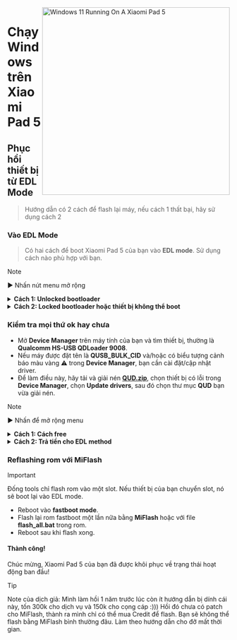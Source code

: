 <img align="right" src="https://raw.githubusercontent.com/erdilS/Port-Windows-11-Xiaomi-Pad-5/main/nabu.png" width="425" alt="Windows 11 Running On A Xiaomi Pad 5">

# Chạy Windows trên Xiaomi Pad 5

## Phục hồi thiết bị từ EDL Mode
> Hướng dẫn có 2 cách để flash lại máy, nếu cách 1 thất bại, hãy sử dụng cách 2

### Vào EDL Mode
> Có hai cách để boot Xiaomi Pad 5 của bạn vào **EDL mode**. Sử dụng cách nào phù hợp với bạn.

> [!NOTE]
>
> ▶️ Nhấn nút menu mở rộng

<details>
  <summary><strong>Cách 1: Unlocked bootloader</strong></summary>

> Nếu bootloader của bạn đã được mở khóa, chạy lệnh sau trong **fastboot mode**
```cmd
fastboot oem edl
```

</details>

<details>
  <summary><strong>Cách 2: Locked bootloader hoặc thiết bị không thể boot</strong></summary>

- Cắm cáp **EDL** vào thiết bị của bạn và nhấn nút trên cáp để boot vào **EDL mode**.
> Cáp **EDL** có thể được tìm thấy trên mấy chỗ online và nên chọn cáp có chữ **V2** trong tên, ví dụ **Hydra V2 EDL Cable**.
- Còn cách nữa là **chọc vào test points** (yêu cầu mở nắp sau của thiết bị - cái này khá kỹ thuật và rủi ro, nên dùng cáp **EDL** vì mình đã từng sử dụng thành công).

</details>

### Kiểm tra mọi thứ ok hay chưa
- Mở **Device Manager** trên máy tính của bạn và tìm thiết bị, thường là **Qualcomm HS-USB QDLoader 9008**.
- Nếu máy được đặt tên là **QUSB_BULK_CID** và/hoặc có biểu tượng cảnh báo màu vàng ⚠️ trong **Device Manager**, bạn cần cài đặt/cập nhật driver.
- Để làm điều này, hãy tải và giải nén **[QUD.zip](https://github.com/n00b69/woa-betalm/releases/download/Qfil/QUD.zip)**, chọn thiết bị có lỗi trong **Device Manager**, chọn **Update drivers**, sau đó chọn thư mục **QUD** bạn vừa giải nén.

> [!NOTE]
>
> ▶️ Nhấn để mở rộng menu

<details>
  <summary><strong>Cách 1: Cách free</strong></summary>

## Cách 1: Free method

### Cần chuẩn bị
- [`Patched MiFlash Tool`](https://github.com/erdilS/Port-Windows-11-Xiaomi-Pad-5/releases/download/1.0/MiFlashPatched.zip)

- [`Patched firehose (.elf) file`](https://github.com/erdilS/Port-Windows-11-Xiaomi-Pad-5/releases/download/1.0/prog_ufs_firehose_sm7150_ddr.elf)

- `Đã giải nén` [`fastboot ROM for Nabu`](http://xmfirmwareupdater.com/miui/nabu/) 

### Chuẩn bị files cần thiết
- Giải nén **fastboot ROM** cho Xiaomi Pad 5 của bạn.
- Giải nén **MiflashPatched.zip** bạn đã tải ở trên.
- Sao chép file **firehose (.elf)** từ thư mục **MiflashPatched.zip** vào thư mục **images** bên trong thư mục **fastboot ROM** bạn vừa giải nén, ghi đè lên file hiện tại.

#### Mở MiFlash Tool 
- Tìm đến thư mục **MiflashPatched.zip** bạn vừa giải nén và mở thư mục **MiFlash**.
- Mở **XiaoMiFlash.exe** với quyền quản trị.

### Flashing the ROM
- Nhấn nút **Select** trong **MiFlash** và chọn tới thư mục bạn đã giải nén **fastboot ROM** của bạn (thư mục mà bạn đã thay thế file **firehose.elf**).
- Ở trong **MiFlash** tool, hãy chắc chắn đã chọn tuỳ chọn **"Clean All"**.
- Click **Refresh** trong **MiFlash** để đảm bảo thiết bị đã kết nối.
- Sau khi chắc chắn máy đã nhận và đã chọn **"Clean All"**, nhấn **Flash** để bắt đầu quá trình flash.

> [!Important]
> Nếu bạn thấy bất kỳ lỗi nào không biến mất sau 2 phút, khởi động lại thiết bị vào **EDL mode** một lần nữa, sau đó nhấn **Refresh** và **Flash** lại để thử lại.

#### Reboot thiết bị
- Sau khi flash hoàn tất, nhấn nút **Reboot** để khởi động lại thiết bị.

</details>

<details>
  <summary><strong>Cách 2: Trả tiền cho EDL method</strong></summary>

## Cách 2: Trả phí Flashing qua HXRU Tool

### Chuẩn bị 
- `$3 USDT` (`75k`) và một crypto wallet để mua credit (vài ngân hàng của Nga cũng được chấp nhận)

- `Telegram account` để liên hệ với HXRU support

- [`MiFlash HXRU Tool`](https://hxrutool.net/tool/Xiaomi_Auth_Tool_v9.0.0.5_mtk.zip)
 
- [`Fastboot ROM gốc cho Nabu`](http://xmfirmwareupdater.com/miui/nabu/)  

### Setup HXRU Tool  
- Tạo acc tại **[HXRU dashboard](https://dashboard.hxrutool.com/Register)**.
- Tải và giải nén **MiFlash HXRU**.

#### Mua Credits 
- Liên hệ **@hxruofficial** trên Telegram để mua **5 credits** (sấp xỉ **75k**). Nếu không mua credit thì có cái nịt mà xài tool nha.

### Flashing thiết bị
- Mở **XiaoMiFlash.exe** và mở quyền Administrator.
- Tải rom fastboot gốc cho máy (có đuôi .tgz) và giải nén. Bên trong sẽ có file .tar. Giải nén file .tar này vào một thư mục bất kỳ.
- Chọn nút **select** trong **XiaoMiFlash** và chọn folder này.
- Nhấn **flash**.
- Nếu bạn gặp lỗi `write time out`, giữ **nút nguồn** + **nút giảm âm lượng** khoảng +- 30 giây để reboot EDL. Sau đó nhấn nút **flash** lại.
- Sau vài giây, một cửa sổ đăng nhập sẽ hiện ra. Nhập tài khoản HRXU của bạn vào đấy và nhấn **Request Auth Flashing**.

#### Reboot thiết bị
- Sau khi nó ghi **flash done**, khởi động lại thiết bị bằng cách giữ **nút nguồn** khoảng +- 14 giây.

</details>

### Reflashing rom với MiFlash
> [!Important]
> Đống tools chỉ flash rom vào một slot. Nếu thiết bị của bạn chuyển slot, nó sẽ boot lại vào EDL mode.
- Reboot vào **fastboot mode**.
- Flash lại rom fastboot một lần nữa bằng **MiFlash** hoặc với file **flash_all.bat** trong rom.
- Reboot sau khi flash xong.

#### Thành công!
Chúc mừng, Xiaomi Pad 5 của bạn đã được khôi phục về trạng thái hoạt động ban đầu!

> [!TIP]
> Note của dịch giả: Mình làm hồi 1 năm trước lúc còn ít hướng dẫn bị dính cái này, tốn 300k cho dịch vụ và 150k cho cọng cáp :))) Hồi đó chưa có patch cho MiFlash, thành ra mình chỉ có thể mua Credit để flash.
> Bạn sẽ không thể flash bằng MiFlash bình thường đâu. Làm theo hướng dẫn cho đỡ mất thời gian.